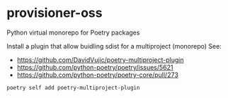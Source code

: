# provisioner-oss
Python virtual monorepo for Poetry packages

Install a plugin that allow buidling sdist for a multiproject (monorepo)
See:
  - https://github.com/DavidVujic/poetry-multiproject-plugin
  - https://github.com/python-poetry/poetry/issues/5621
  - https://github.com/python-poetry/poetry-core/pull/273

```bash
poetry self add poetry-multiproject-plugin
```